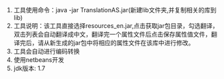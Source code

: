 1. 工具使用命令：java -jar TranslationAS.jar(新建lib文件夹,并复制相关的库到lib)
2. 工具说明：该工具直接选择resources_en.jar,点击获取jar包目录，勾选翻译，双击列表会自动翻译成中文，翻译完一个属性文件后点击保存属性值文件，翻译完后，请从新生成的jar包中将相应的属性文件在该库中进行修改。
3. 工具会自动进行编码转换
4. 使用netbeans开发
5. jdk版本: 1.7
